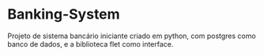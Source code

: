 # Banking-System
Projeto de sistema bancário iniciante criado em python, com postgres como banco de dados, e a biblioteca flet como interface.
